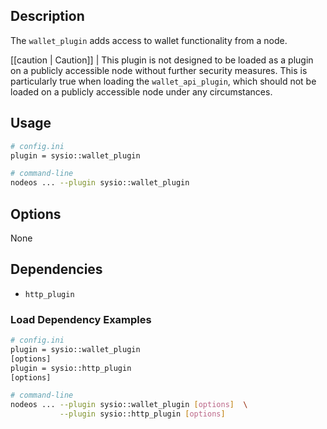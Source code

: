 ## Description

The `wallet_plugin` adds access to wallet functionality from a node.

[[caution | Caution]]
| This plugin is not designed to be loaded as a plugin on a publicly accessible node without further security measures. This is particularly true when loading the `wallet_api_plugin`, which should not be loaded on a publicly accessible node under any circumstances.

## Usage

```sh
# config.ini
plugin = sysio::wallet_plugin

# command-line
nodeos ... --plugin sysio::wallet_plugin
```

## Options

None

## Dependencies

* `http_plugin`

[//]: # ( THIS IS A COMMENT LINK BELOW IS BROKEN )  
[//]: # ( `http_plugin` ../http_plugin.md )  

### Load Dependency Examples

```sh
# config.ini
plugin = sysio::wallet_plugin
[options]
plugin = sysio::http_plugin
[options]

# command-line
nodeos ... --plugin sysio::wallet_plugin [options]  \
           --plugin sysio::http_plugin [options]
```
